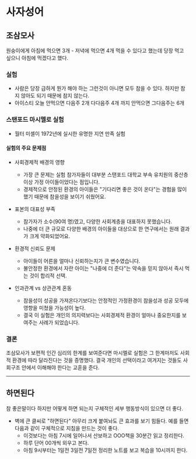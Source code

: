# 사자성어

## 조삼모사
원숭이에게 아침에 먹으면 3개 - 저녁에 먹으면 4개 먹을 수 있다고 했는데 당장 먹고 싶으니 아침에 먹겠다고 했다.

### 실험
  - 사람은 당장 급하게 뭔가 해야 하는 그런것이 아니면 모두 참을 수 있다. 하지만 참지 않아도 되기 때문에 참지 않는다.
  - 아이스티 오늘 안먹으면 다음주 2개 다다음주 4개 까지 안먹으면 그다음주는 6개

### 스탠포드 마시멜로 실험
  - 월터 미셸이 1972년에 실시한 유명한 지연 만족 실험

#### 실험의 주요 문제점
  * 사회경제적 배경의 영향
    - 가장 큰 문제는 실험 참가자들이 대부분 스탠포드 대학교 부속 유치원의 중산층 이상 가정 아이들이었다는 점입니다.
    - 경제적으로 안정된 환경의 아이들은 "기다리면 좋은 것이 온다"는 경험을 많이 했기 때문에 참을성을 보이기 쉬웠어요.

  * 표본의 대표성 부족
    - 참가자가 소수(90여 명)였고, 다양한 사회계층을 대표하지 못했습니다.
    - 나중에 더 큰 규모로 다양한 배경의 아이들을 대상으로 한 연구에서는 원래 결과가 크게 약화되었어요.

  * 환경적 신뢰도 문제
    - 아이들이 어른을 얼마나 신뢰하는지가 큰 변수였습니다.
    - 불안정한 환경에서 자란 아이는 "나중에 더 준다"는 약속을 믿지 않아서 즉시 먹는 것이 합리적 선택.

  * 인과관계 vs 상관관계 혼동
    - 참을성이 성공을 가져온다기보다는 안정적인 가정환경이 참을성과 성공 모두에 영향을 미쳤을 가능성이 높다.
    - 결국 이 실험은 개인의 의지력보다는 사회경제적 환경이 얼마나 중요한지를 보여주는 사례가 되었습니다.

### 결론
조삼모사가 보편적 인간 심리의 한계를 보여준다면 마시멜로 실험은 그 한계마저도 사회적 환경에 따라 달라진다는 것을 증명했다.
결국 개인의 선택이라고 여겨지는 것들도 사회구조 안에서 이해해야 한다는 교훈을 준다.

---

## 하면된다
참 좋은말이다 하지만 어떻게 하면 되는지 구체적인 세부 행동방식이 있으면 더 좋다.
* 벽에 큰 클씨로 "하면된다" 아무리 크게 붙여놔도 큰 효과를 보기 힘들다. 예를 들면 다음과 같이 구체적으로 지침을 만드는 것이 좋다.
  - 이것보다는 아침 7시에 일어나서 산보하고 OOO책을 30분간 읽고 정리한다.
  - 하루 단어 00개씩 외우고 본다.
  - 아침 9시부터는 1일전 3일전 7일전 정리한 노트를 보고 복습을 10시까지 한다.